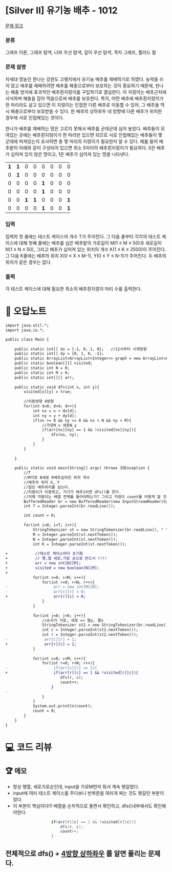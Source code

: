 # [Silver II] 유기농 배추 - 1012 

[문제 링크](https://www.acmicpc.net/problem/1012) 

### 분류

그래프 이론, 그래프 탐색, 너비 우선 탐색, 깊이 우선 탐색, 격자 그래프, 플러드 필

### 문제 설명

<p>차세대 영농인 한나는 강원도 고랭지에서 유기농 배추를 재배하기로 하였다. 농약을 쓰지 않고 배추를 재배하려면 배추를 해충으로부터 보호하는 것이 중요하기 때문에, 한나는 해충 방지에 효과적인 배추흰지렁이를 구입하기로 결심한다. 이 지렁이는 배추근처에 서식하며 해충을 잡아 먹음으로써 배추를 보호한다. 특히, 어떤 배추에 배추흰지렁이가 한 마리라도 살고 있으면 이 지렁이는 인접한 다른 배추로 이동할 수 있어, 그 배추들 역시 해충으로부터 보호받을 수 있다. 한 배추의 상하좌우 네 방향에 다른 배추가 위치한 경우에 서로 인접해있는 것이다.</p>

<p>한나가 배추를 재배하는 땅은 고르지 못해서 배추를 군데군데 심어 놓았다. 배추들이 모여있는 곳에는 배추흰지렁이가 한 마리만 있으면 되므로 서로 인접해있는 배추들이 몇 군데에 퍼져있는지 조사하면 총 몇 마리의 지렁이가 필요한지 알 수 있다. 예를 들어 배추밭이 아래와 같이 구성되어 있으면 최소 5마리의 배추흰지렁이가 필요하다. 0은 배추가 심어져 있지 않은 땅이고, 1은 배추가 심어져 있는 땅을 나타낸다.</p>

<table class="table table-bordered" style="width:40%">
	<tbody>
		<tr>
			<td style="text-align:center; width:4%"><strong>1</strong></td>
			<td style="text-align:center; width:4%"><strong>1</strong></td>
			<td style="text-align:center; width:4%">0</td>
			<td style="text-align:center; width:4%">0</td>
			<td style="text-align:center; width:4%">0</td>
			<td style="text-align:center; width:4%">0</td>
			<td style="text-align:center; width:4%">0</td>
			<td style="text-align:center; width:4%">0</td>
			<td style="text-align:center; width:4%">0</td>
			<td style="text-align:center; width:4%">0</td>
		</tr>
		<tr>
			<td style="text-align:center; width:4%">0</td>
			<td style="text-align:center; width:4%"><strong>1</strong></td>
			<td style="text-align:center; width:4%">0</td>
			<td style="text-align:center; width:4%">0</td>
			<td style="text-align:center; width:4%">0</td>
			<td style="text-align:center; width:4%">0</td>
			<td style="text-align:center; width:4%">0</td>
			<td style="text-align:center; width:4%">0</td>
			<td style="text-align:center; width:4%">0</td>
			<td style="text-align:center; width:4%">0</td>
		</tr>
		<tr>
			<td style="text-align:center; width:4%">0</td>
			<td style="text-align:center; width:4%">0</td>
			<td style="text-align:center; width:4%">0</td>
			<td style="text-align:center; width:4%">0</td>
			<td style="text-align:center; width:4%"><strong>1</strong></td>
			<td style="text-align:center; width:4%">0</td>
			<td style="text-align:center; width:4%">0</td>
			<td style="text-align:center; width:4%">0</td>
			<td style="text-align:center; width:4%">0</td>
			<td style="text-align:center; width:4%">0</td>
		</tr>
		<tr>
			<td style="text-align:center; width:4%">0</td>
			<td style="text-align:center; width:4%">0</td>
			<td style="text-align:center; width:4%">0</td>
			<td style="text-align:center; width:4%">0</td>
			<td style="text-align:center; width:4%"><strong>1</strong></td>
			<td style="text-align:center; width:4%">0</td>
			<td style="text-align:center; width:4%">0</td>
			<td style="text-align:center; width:4%">0</td>
			<td style="text-align:center; width:4%">0</td>
			<td style="text-align:center; width:4%">0</td>
		</tr>
		<tr>
			<td style="text-align:center; width:4%">0</td>
			<td style="text-align:center; width:4%">0</td>
			<td style="text-align:center; width:4%"><strong>1</strong></td>
			<td style="text-align:center; width:4%"><strong>1</strong></td>
			<td style="text-align:center; width:4%">0</td>
			<td style="text-align:center; width:4%">0</td>
			<td style="text-align:center; width:4%">0</td>
			<td style="text-align:center; width:4%"><strong>1</strong></td>
			<td style="text-align:center; width:4%"><strong>1</strong></td>
			<td style="text-align:center; width:4%"><strong>1</strong></td>
		</tr>
		<tr>
			<td style="text-align:center; width:4%">0</td>
			<td style="text-align:center; width:4%">0</td>
			<td style="text-align:center; width:4%">0</td>
			<td style="text-align:center; width:4%">0</td>
			<td style="text-align:center; width:4%"><strong>1</strong></td>
			<td style="text-align:center; width:4%">0</td>
			<td style="text-align:center; width:4%">0</td>
			<td style="text-align:center; width:4%"><strong>1</strong></td>
			<td style="text-align:center; width:4%"><strong>1</strong></td>
			<td style="text-align:center; width:4%"><strong>1</strong></td>
		</tr>
	</tbody>
</table>

### 입력 

 <p>입력의 첫 줄에는 테스트 케이스의 개수 T가 주어진다. 그 다음 줄부터 각각의 테스트 케이스에 대해 첫째 줄에는 배추를 심은 배추밭의 가로길이 M(1 ≤ M ≤ 50)과 세로길이 N(1 ≤ N ≤ 50), 그리고 배추가 심어져 있는 위치의 개수 K(1 ≤ K ≤ 2500)이 주어진다. 그 다음 K줄에는 배추의 위치 X(0 ≤ X ≤ M-1), Y(0 ≤ Y ≤ N-1)가 주어진다. 두 배추의 위치가 같은 경우는 없다.</p>

### 출력 

 <p>각 테스트 케이스에 대해 필요한 최소의 배추흰지렁이 마리 수를 출력한다.</p>



#  🚀  오답노트 

```diff
import java.util.*;
import java.io.*;

public class Main {
    
    public static int[] dx = {-1, 0, 1, 0};   //12시부터 시계방향 
    public static int[] dy = {0, 1, 0, -1};
    public static ArrayList<ArrayList<Integer>> graph = new ArrayList<ArrayList<Integer>>();
    public static boolean[][] visited;
    public static int N = 0;
    public static int M = 0;
    public static int[][] arr;
    
    public static void dfs(int x, int y){
        visited[x][y] = true;
        
        //이동방향 4방향 
        for(int d=0; d<4; d++){
            int nx = x + dx[d];
            int ny = y + dy[d];
            if(nx >= 0 && ny >= 0 && nx < N && ny < M){
                //가로M x 세로N y
                if(arr[nx][ny] == 1 && !visited[nx][ny]){
                    dfs(nx, ny);
                }
            }
        }
    
    }
    
    public static void main(String[] args) throws IOException {
        //T
        //M가로 N세로 K배추심어진 위치 개수
        //배추의 위치 X, Y
        //일단 배추위치를 심는다.
        //지렁이가 이동하고, 거기가 배추1이면 dfs()를 한다.
        //이때 지렁이는 배열 전체를 돌아야하는가? 그리고 지렁이 count를 어떻게 할 것인가. 
        BufferedReader br = new BufferedReader(new InputStreamReader(System.in));
        int T = Integer.parseInt(br.readLine());

        int count = 0;
        
        for(int i=0; i<T; i++){
            StringTokenizer st = new StringTokenizer(br.readLine(), " ");
            M = Integer.parseInt(st.nextToken());
            N = Integer.parseInt(st.nextToken());
            int K = Integer.parseInt(st.nextToken());
            
+            //테스트 케이스마다 초기화 
+            // 행,열 세로,가로 순으로 반드시 !!!!
+            arr = new int[N][M];
+            visited = new boolean[N][M];
+
            for(int c=0; c<M; c++){
                for(int r=0; r<N; r++){
-                    arr = new int[M][N];
-                    arr[c][r] = 0;
+                    arr[r][c] = 0;
                }
            }
            
            for(int j=0; j<K; j++){
                //순서가 가로, 세로 => 열y, 행x
                StringTokenizer st2 = new StringTokenizer(br.readLine(), " ");
                int c = Integer.parseInt(st2.nextToken());
                int r = Integer.parseInt(st2.nextToken());
-                arr[c][r] = 1;
+                arr[r][c] = 1;
            }
            
            for(int c=0; c<M; c++){
                for(int r=0; r<N; r++){
-                    if(arr[c][r] == 1){
+                    if(arr[r][c] == 1 && !visited[r][c]){
                        dfs(r, c);
                        count++;
                    }
-                    
                }
            }
            System.out.println(count);
            count = 0;
        }
    }
}

```

# 💻 코드 리뷰




 ## 🏆 메모 

- 항상 행열, 세로가로순인데, input을 가로M먼저 줘서 계속 헷갈렸다.
- input에 여러 테스트 케이스를 주다보니 반복문을 여러개 짜는 것도 헷갈린 부분이었다.
- 이 부분이 핵심이다!!! 배열을 순차적으로 돌면서 확인하고, dfs()내부에서도 확인해야한다. 
```java
                    if(arr[r][c] == 1 && !visited[r][c]){
                        dfs(r, c);
                        count++;
                    }
```
## 전체적으로 dfs() + [4방향 상하좌우](https://github.com/ndb796/python-for-coding-test/blob/master/4/1.java) 를 알면 풀리는 문제다. 
